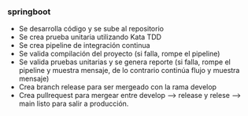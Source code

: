 ### springboot
 - Se desarrolla código y se sube al repositorio
 - Se crea prueba unitaria utilizando Kata TDD 
 - Se crea pipeline de integración continua
 - Se valida compilación del proyecto (si falla, rompe el pipeline) 
 - Se valida pruebas unitarias y se genera reporte (si falla, rompe el pipeline y muestra mensaje, de lo contrario continúa flujo y muestra mensaje)
 - Crea branch release para ser mergeado con la rama develop
 - Crea pullrequest para mergear entre develop --> release y relese --> main listo para salir a producción.
 
